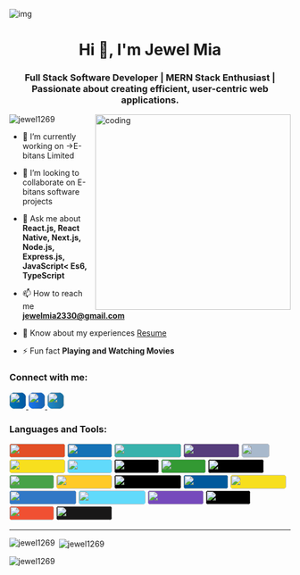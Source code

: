 ![img](https://i.ibb.co/JsJtQMx/Architect-Linkedin-Background.png)

<h1 align="center">Hi 👋, I'm Jewel Mia</h1>
<h3 align="center">Full Stack Software Developer | MERN Stack Enthusiast | Passionate about creating efficient, user-centric web applications.</h3>

<img align="right" alt="coding" width="350" src="https://camo.githubusercontent.com/9792d43627b178fd4a45bcabb3647d7b34a62d64baf96a19abf6ea19d5cea8dd/68747470733a2f2f63646e2e6472696262626c652e636f6d2f75736572732f313138373833362f73637265656e73686f74732f363533393432392f70726f6772616d65722e676966">

<p align="left"> <img src="https://komarev.com/ghpvc/?username=jewel1269&label=Profile%20views&color=0e75b6&style=flat-square" alt="jewel1269" /> </p>

- 🔭 I’m currently working on ->E-bitans Limited

- 👯 I’m looking to collaborate on E-bitans software projects 

- 💬 Ask me about **React.js, React Native, Next.js, Node.js, Express.js, JavaScript< Es6, TypeScript**

- 📫 How to reach me **jewelmia2330@gmail.com**

- 📄 Know about my experiences [Resume](https://drive.google.com/file/d/1Z8PstX0bq2qfHbXSzOWoFnCm-H6tmdAd/view)

- ⚡ Fun fact **Playing and Watching Movies**

<h3 align="left">Connect with me:</h3>
<p align="left">
  <a href="https://www.linkedin.com/in/jewel-mia/" target="_blank">
    <img src="https://img.shields.io/badge/-LinkedIn-blue?style=flat-square&logo=linkedin&logoColor=white&color=0077B5" height="30" style="border-radius: 10px; background: linear-gradient(to right, #0077B5, #0056A0);" />
  </a>
  <a href="https://web.facebook.com/iftekar13" target="_blank">
    <img src="https://img.shields.io/badge/-Facebook-blue?style=flat-square&logo=facebook&logoColor=white&color=1877F2" height="30" style="border-radius: 10px; background: linear-gradient(to right, #1877F2, #1661AC);" />
  </a>
  <a href="https://codeforces.com/profile/jewel21" target="_blank">
    <img src="https://img.shields.io/badge/-Codeforces-blue?style=flat-square&logo=codeforces&logoColor=white&color=1F8ACB" height="30" style="border-radius: 10px; background: linear-gradient(to right, #1F8ACB, #1A6D9C);" />
  </a>
</p>



<h3 align="left">Languages and Tools:</h3>
<p align="left">
  <img width="100" height="25" src="https://img.shields.io/badge/-HTML5-E34F26?style=flat-square&logo=html5&logoColor=white" style="background-color: #E34F26; border-radius: 5px;" />
  <img width="80" height="25" src="https://img.shields.io/badge/-CSS3-1572B6?style=flat-square&logo=css3&logoColor=white" style="background-color: #1572B6; border-radius: 5px;" />
  <img width="120" height="25" src="https://img.shields.io/badge/-Tailwind_CSS-38B2AC?style=flat-square&logo=tailwind-css&logoColor=white" style="background-color: #38B2AC; border-radius: 5px;" />
  <img width="100" height="25" src="https://img.shields.io/badge/-Bootstrap-563D7C?style=flat-square&logo=bootstrap&logoColor=white" style="background-color: #563D7C; border-radius: 5px;" />
  <img width="50" height="25" src="https://img.shields.io/badge/-C-A8B9CC?style=flat-square&logo=c&logoColor=white" style="background-color: #A8B9CC; border-radius: 5px;" />
  <img width="100" height="25" src="https://img.shields.io/badge/-JavaScript-F7DF1E?style=flat-square&logo=javascript&logoColor=black" style="background-color: #F7DF1E; border-radius: 5px;" />
  <img width="80" height="25" src="https://img.shields.io/badge/-React-61DAFB?style=flat-square&logo=react&logoColor=black" style="background-color: #61DAFB; border-radius: 5px;" />
  <img width="80" height="25" src="https://img.shields.io/badge/-Next.js-000000?style=flat-square&logo=next.js&logoColor=white" style="background-color: #000000; border-radius: 5px;" />
  <img width="80" height="25" src="https://img.shields.io/badge/-Node.js-339933?style=flat-square&logo=node.js&logoColor=white" style="background-color: #339933; border-radius: 5px;" />
  <img width="100" height="25" src="https://img.shields.io/badge/-Express.js-000000?style=flat-square&logo=express&logoColor=white" style="background-color: #000000; border-radius: 5px;" />
  <img width="80" height="25" src="https://img.shields.io/badge/-MongoDB-47A248?style=flat-square&logo=mongodb&logoColor=white" style="background-color: #47A248; border-radius: 5px;" />
  <img width="100" height="25" src="https://img.shields.io/badge/-Firebase-FFCA28?style=flat-square&logo=firebase&logoColor=black" style="background-color: #FFCA28; border-radius: 5px;" />
  <img width="120" height="25" src="https://img.shields.io/badge/-JWT-000000?style=flat-square&logo=json-web-tokens&logoColor=white" style="background-color: #000000; border-radius: 5px;" />
  <img width="80" height="25" src="https://img.shields.io/badge/-C++-00599C?style=flat-square&logo=c%2B%2B&logoColor=white" style="background-color: #00599C; border-radius: 5px;" />
  <img width="100" height="25" src="https://img.shields.io/badge/-ES6-F7DF1E?style=flat-square&logo=javascript&logoColor=black" style="background-color: #F7DF1E; border-radius: 5px;" />
  <img width="120" height="25" src="https://img.shields.io/badge/-TypeScript-3178C6?style=flat-square&logo=typescript&logoColor=white" style="background-color: #3178C6; border-radius: 5px;" />
  <img width="120" height="25" src="https://img.shields.io/badge/-React_Native-61DAFB?style=flat-square&logo=react&logoColor=black" style="background-color: #61DAFB; border-radius: 5px;" />
  <img width="100" height="25" src="https://img.shields.io/badge/-Redux-764ABC?style=flat-square&logo=redux&logoColor=white" style="background-color: #764ABC; border-radius: 5px;" />
  <img width="80" height="25" src="https://img.shields.io/badge/-Vercel-000000?style=flat-square&logo=vercel&logoColor=white" style="background-color: #000000; border-radius: 5px;" />
  <img width="80" height="25" src="https://img.shields.io/badge/-Git-F05032?style=flat-square&logo=git&logoColor=white" style="background-color: #F05032; border-radius: 5px;" />
  <img width="100" height="25" src="https://img.shields.io/badge/-GitHub-181717?style=flat-square&logo=github&logoColor=white" style="background-color: #181717; border-radius: 5px;" />
</p>




---

<p><img align="left" src="https://github-readme-stats.vercel.app/api/top-langs/?username=jewel1269&layout=compact&hide=html" alt="jewel1269" /></p>
  <p>&nbsp;<img align="center" margin-top="10" src="https://github-readme-stats.vercel.app/api?username=jewel1269&show_icons=true" alt="jewel1269" /></p>
<p><img align="left" src="https://github-readme-streak-stats.herokuapp.com/?user=jewel1269" alt="jewel1269" /></p>

